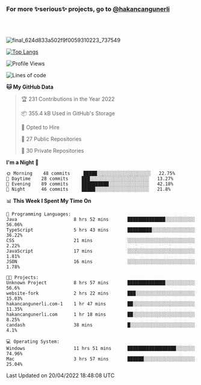 ### For more ✨serious✨ projects, go to [@hakancangunerli](https://github.com/hakancangunerli)

<br>
<br>


![final_624d833a502f9f0059310223_737549](https://user-images.githubusercontent.com/33205097/161971799-9ce51eed-574a-4cab-ae73-ff67b8fa940f.gif)


[![Top Langs](https://github-readme-stats.vercel.app/api/top-langs/?username=63616e&layout=compact&hide=tex,html,shell,assembly,javascript,C&langs_count=6&exclude_repo=2015-csharp)](https://github.com/anuraghazra/github-readme-stats)


<!--START_SECTION:waka-->
![Profile Views](http://img.shields.io/badge/Profile%20Views-7-blue)

![Lines of code](https://img.shields.io/badge/From%20Hello%20World%20I%27ve%20Written-13%20Thousand%20lines%20of%20code-blue)

**🐱 My GitHub Data** 

> 🏆 231 Contributions in the Year 2022
 > 
> 📦 355.4 kB Used in GitHub's Storage 
 > 
> 💼 Opted to Hire
 > 
> 📜 27 Public Repositories 
 > 
> 🔑 30 Private Repositories  
 > 
**I'm a Night 🦉** 

```text
🌞 Morning    48 commits     █████░░░░░░░░░░░░░░░░░░░░   22.75% 
🌆 Daytime    28 commits     ███░░░░░░░░░░░░░░░░░░░░░░   13.27% 
🌃 Evening    89 commits     ██████████░░░░░░░░░░░░░░░   42.18% 
🌙 Night      46 commits     █████░░░░░░░░░░░░░░░░░░░░   21.8%

```


📊 **This Week I Spent My Time On** 

```text
💬 Programming Languages: 
Java                     8 hrs 52 mins       ██████████████░░░░░░░░░░░   56.06% 
TypeScript               5 hrs 43 mins       █████████░░░░░░░░░░░░░░░░   36.22% 
CSS                      21 mins             ░░░░░░░░░░░░░░░░░░░░░░░░░   2.22% 
JavaScript               17 mins             ░░░░░░░░░░░░░░░░░░░░░░░░░   1.81% 
JSON                     16 mins             ░░░░░░░░░░░░░░░░░░░░░░░░░   1.78%

🐱‍💻 Projects: 
Unknown Project          8 hrs 57 mins       ██████████████░░░░░░░░░░░   56.6% 
website-fork             2 hrs 22 mins       ███░░░░░░░░░░░░░░░░░░░░░░   15.03% 
hakancangunerli.com-1    1 hr 47 mins        ██░░░░░░░░░░░░░░░░░░░░░░░   11.35% 
hakancangunerli.com      1 hr 18 mins        ██░░░░░░░░░░░░░░░░░░░░░░░   8.25% 
candash                  38 mins             █░░░░░░░░░░░░░░░░░░░░░░░░   4.1%

💻 Operating System: 
Windows                  11 hrs 51 mins      ██████████████████░░░░░░░   74.96% 
Mac                      3 hrs 57 mins       ██████░░░░░░░░░░░░░░░░░░░   25.04%

```


 Last Updated on 20/04/2022 18:48:08 UTC
<!--END_SECTION:waka-->


